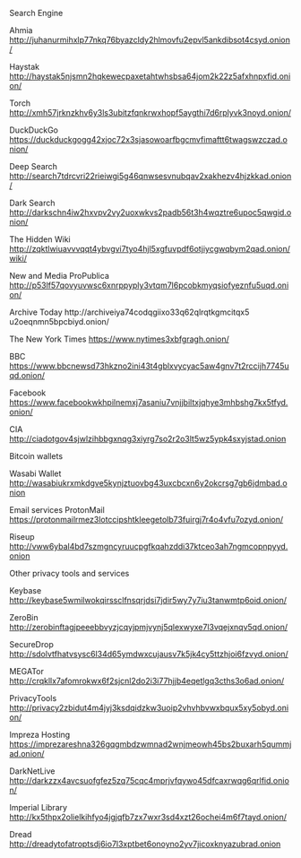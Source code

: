 Search Engine

Ahmia  
http://juhanurmihxlp77nkq76byazcldy2hlmovfu2epvl5ankdibsot4csyd.onion/

Haystak  
http://haystak5njsmn2hqkewecpaxetahtwhsbsa64jom2k22z5afxhnpxfid.onion/

Torch
http://xmh57jrknzkhv6y3ls3ubitzfqnkrwxhopf5aygthi7d6rplyvk3noyd.onion/

DuckDuckGo
https://duckduckgogg42xjoc72x3sjasowoarfbgcmvfimaftt6twagswzczad.onion/

Deep Search
http://search7tdrcvri22rieiwgi5g46qnwsesvnubqav2xakhezv4hjzkkad.onion/

Dark Search
http://darkschn4iw2hxvpv2vy2uoxwkvs2padb56t3h4wqztre6upoc5qwgid.onion/

The Hidden Wiki
http://zqktlwiuavvvqqt4ybvgvi7tyo4hjl5xgfuvpdf6otjiycgwqbym2qad.onion/wiki/

New and Media
ProPublica
http://p53lf57qovyuvwsc6xnrppyply3vtqm7l6pcobkmyqsiofyeznfu5uqd.onion/

Archive Today
http://archiveiya74codqgiix​o33q62qlrqtkgmcitqx5​u2oeqnmn5bpcbiyd.onion/

The New York Times
https://www.nytimes3xbfgragh.onion/

BBC
https://www.bbcnewsd73hkzno2ini43t4gblxvycyac5aw4gnv7t2rccijh7745uqd.onion/

Facebook
https://www.facebookwkhpilnemxj7asaniu7vnjjbiltxjqhye3mhbshg7kx5tfyd.onion/

CIA
http://ciadotgov4sjwlzihbbgxnqg3xiyrg7so2r2o3lt5wz5ypk4sxyjstad.onion

Bitcoin wallets

Wasabi Wallet
http://wasabiukrxmkdgve5kynjztuovbg43uxcbcxn6y2okcrsg7gb6jdmbad.onion

Email services
ProtonMail
https://protonmailrmez3lotccipshtkleegetolb73fuirgj7r4o4vfu7ozyd.onion/

Riseup
http://vww6ybal4bd7szmgncyruucpgfkqahzddi37ktceo3ah7ngmcopnpyyd.onion

Other privacy tools and services

Keybase
http://keybase5wmilwokqirssclfnsqrjdsi7jdir5wy7y7iu3tanwmtp6oid.onion/

ZeroBin
http://zerobinftagjpeeebbvyzjcqyjpmjvynj5qlexwyxe7l3vqejxnqv5qd.onion/

SecureDrop
http://sdolvtfhatvsysc6l34d65ymdwxcujausv7k5jk4cy5ttzhjoi6fzvyd.onion/

MEGATor
http://crqkllx7afomrokwx6f2sjcnl2do2i3i77hjjb4eqetlgq3cths3o6ad.onion/

PrivacyTools
http://privacy2zbidut4m4jyj3ksdqidzkw3uoip2vhvhbvwxbqux5xy5obyd.onion/


Impreza Hosting
https://imprezareshna326gqgmbdzwmnad2wnjmeowh45bs2buxarh5qummjad.onion/

DarkNetLive
http://darkzzx4avcsuofgfez5zq75cqc4mprjvfqywo45dfcaxrwqg6qrlfid.onion/

Imperial Library
http://kx5thpx2olielkihfyo4jgjqfb7zx7wxr3sd4xzt26ochei4m6f7tayd.onion/

Dread
http://dreadytofatroptsdj6io7l3xptbet6onoyno2yv7jicoxknyazubrad.onion





